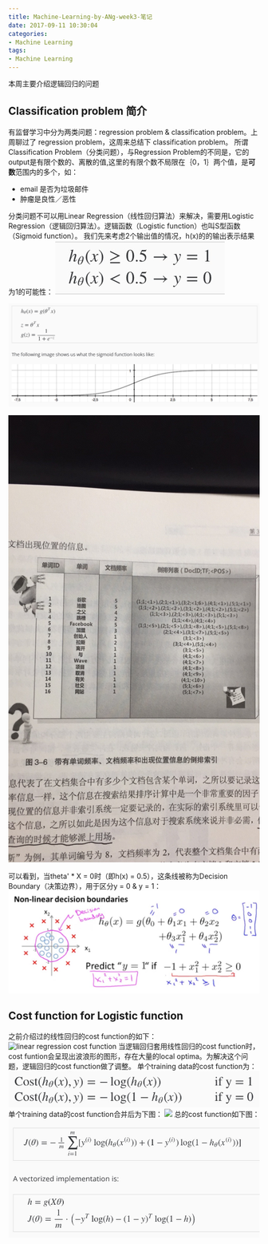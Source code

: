 ```yaml
---
title: Machine-Learning-by-ANg-week3-笔记
date: 2017-09-11 10:30:04
categories:
- Machine Learning
tags:
- Machine Learning
---
```


本周主要介绍逻辑回归的问题

## Classification problem 简介
有监督学习中分为两类问题：regression problem & classification problem。上周聊过了 regression problem，这周来总结下 classification problem。
所谓 Classification Problem（分类问题），与Regression Problem的不同是，它的output是有限个数的、离散的值,这里的有限个数不局限在｛0，1｝两个值，是**可数**范围内的多个，如：
- email 是否为垃圾邮件
- 肿瘤是良性／恶性

分类问题不可以用Linear Regression（线性回归算法）来解决，需要用Logistic Regression（逻辑回归算法）。逻辑函数（Logistic function）也叫S型函数（Sigmoid function）。
我们先来考虑2个输出值的情况，h(x)的的输出表示结果为1的可能性：
![](/assets/images/ml/hxtoy.jpeg)

![](/assets/images/ml/Logistic-Function.jpg)

![](/assets/images/ml/week3-hx.jpg)

可以看到，当theta' * X = 0时（即h(x) = 0.5），这条线被称为Decision Boundary（决策边界），用于区分y = 0 & y = 1：
![decision boundary of logistic function](/assets/images/ml/week3-decision-boundary.jpg)

## Cost function for Logistic function
之前介绍过的线性回归的cost function的如下：
![linear regression cost function](ml-week2-linear-reg-cost-function.jpg)
当逻辑回归套用线性回归的cost function时，cost funtion会呈现出波浪形的图形，存在大量的local optima。为解决这个问题，逻辑回归的cost function做了调整。
单个training data的cost function为：
![](/assets/images/ml/week3-cost-function.jpg)
单个training data的cost function合并后为下图：
![](/assets/images/ml/week3-cost-function2.jpeg)
总的cost function如下图：
![](/assets/images/ml/week3-cost-function3.jpeg)

